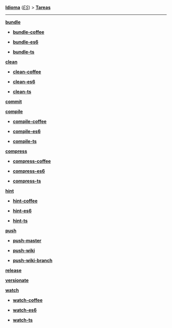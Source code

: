 **[Idioma][1]** (*[ES][2]*) > **[Tareas][3]**

***

**[bundle][4]**

- **[bundle-coffee][5]**

- **[bundle-es6][6]**

- **[bundle-ts][7]**

**[clean][8]**

- **[clean-coffee][9]**

- **[clean-es6][10]**

- **[clean-ts][11]**

**[commit][12]**

**[compile][13]**

- **[compile-coffee][14]**

- **[compile-es6][15]**

- **[compile-ts][16]**

**[compress][17]**

- **[compress-coffee][18]**

- **[compress-es6][19]**

- **[compress-ts][20]**

**[hint][21]**

- **[hint-coffee][22]**

- **[hint-es6][23]**

- **[hint-ts][24]**

**[push][25]**

- **[push-master][26]**

- **[push-wiki][27]**

- **[push-wiki-branch][28]**

**[release][29]**

**[versionate][30]**

**[watch][31]**

- **[watch-coffee][32]**

- **[watch-es6][33]**

- **[watch-ts][34]**

[1]: Select-your-language
[2]: Español-–-Inicio
[3]: Español-–-Tareas
[4]: #bundle-(bundle-all)
[5]: #bundle-coffee-(bundle-coffeescript)
[6]: #bundle-es6-(bundle-harmony)
[7]: #bundle-ts-(bundle-typescript)
[8]: #clean-(clean-all)
[9]: #clean-coffee-(clean-coffeescript)
[10]: #clean-es6-(clean-harmony)
[11]: #clean-ts-(clean-typescript)
[12]: #commit
[13]: #compile-(compile-all)
[14]: #compile-coffee-(compile-coffeescript)
[15]: #compile-es6-(compile-harmony)
[16]: #compile-ts-(compile-typescript)
[17]: #compress-(compress-all,-minify,-minify-all,-optimize,-optimize-all)
[18]: #compress-coffee-(compress-coffeescript,-minify-coffee,-minify-coffeescript,-optimize-coffee,-optimize-coffeescript)
[19]: #compress-es6-(compress-harmony,-minify-es6,-minify-harmony,-optimize-es6,-optimize-harmony)
[20]: #compress-ts-(compress-typescript,-minify-ts,-minify-typescript,-optimize-ts,-optimize-typescript)
[21]: #hint-(hint-all,-check,-check-all)
[22]: #hint-coffee-(hint-coffeescript,-check-coffee,-check-coffeescript)
[23]: #hint-es6-(hint-harmony,-check-es6,-check-harmony)
[24]: #hint-ts-(hint-typescript,-check-ts,-check-typescript)
[25]: #push-(push-all)
[26]: #push-master-(push-main)
[27]: #push-wiki
[28]: #push-wiki-branch
[29]: #release
[30]: #versionate
[31]: #watch-(watch-all,-observe,-observe-all)
[32]: #watch-coffee-(watch-coffeescript,-observe-coffee,-observe-coffeescript)
[33]: #watch-es6-(watch-harmony,-observe-es6,-observe-harmony)
[34]: #watch-ts-(watch-typescript,-observe-ts,-observe-typescript)